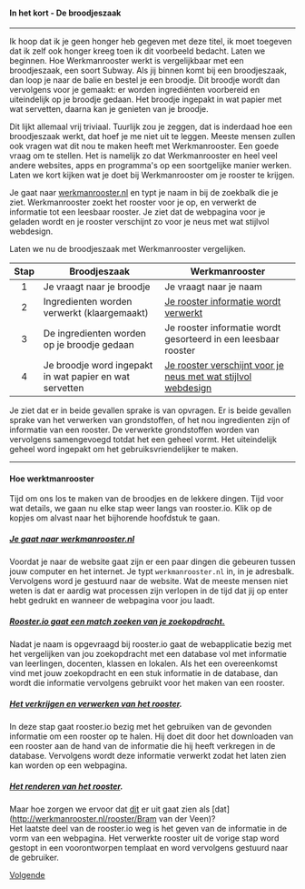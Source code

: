 #### In het kort - De broodjeszaak
---
Ik hoop dat ik je geen honger heb gegeven met deze titel, ik moet toegeven dat ik zelf ook honger kreeg toen ik dit voorbeeld bedacht.
Laten we beginnen. Hoe Werkmanrooster werkt is vergelijkbaar met een broodjeszaak, een soort Subway. Als jij binnen komt bij een broodjeszaak, dan loop je naar de balie en bestel je een broodje. Dit broodje wordt dan vervolgens voor je gemaakt: er worden ingrediënten voorbereid en uiteindelijk op je broodje gedaan. Het broodje ingepakt in wat papier met wat servetten, daarna kan je genieten van je broodje.

Dit lijkt allemaal vrij triviaal. Tuurlijk zou je zeggen, dat is inderdaad hoe een broodjeszaak werkt, dat hoef je me niet uit te leggen. Meeste mensen zullen ook vragen wat dit nou te maken heeft met Werkmanrooster. Een goede vraag om te stellen. Het is namelijk zo dat Werkmanrooster en heel veel andere websites, apps en programma's op een soortgelijke manier werken. Laten we kort kijken wat je doet bij Werkmanrooster om je rooster te krijgen.

Je gaat naar [werkmanrooster.nl](http://werkmanrooster.nl) en typt je naam in bij de zoekbalk die je ziet. Werkmanrooster zoekt het rooster voor je op, en verwerkt de informatie tot een leesbaar rooster. Je ziet dat de webpagina voor je geladen wordt en je rooster verschijnt zo voor je neus met wat stijlvol webdesign.

Laten we nu de broodjeszaak met Werkmanrooster vergelijken.

| Stap | Broodjeszaak | Werkmanrooster |
| :--: | ------------ | -------------- |
|1| Je vraagt naar je broodje | Je vraagt naar je naam
|2| Ingredienten worden verwerkt (klaargemaakt) | [Je rooster informatie wordt verwerkt](http://werkmanrooster.nl/api/search?name=Bram%20van%20der%20Veen)|
|3| De ingredienten worden op je broodje gedaan| Je rooster informatie wordt gesorteerd in een leesbaar rooster|
|4| Je broodje word ingepakt in wat papier en wat servetten| [Je rooster verschijnt voor je neus met wat stijlvol webdesign](http://werkmanrooster.nl/rooster/Bram%20van%20der%20Veen)|

Je ziet dat er in beide gevallen sprake is van opvragen.
Er is beide gevallen sprake van het verwerken van grondstoffen, of het nou ingredienten zijn of informatie van een rooster.
De verwerkte grondstoffen worden van vervolgens samengevoegd totdat het een geheel vormt.
Het uiteindelijk geheel word ingepakt om het gebruiksvriendelijker te maken.

---

#### Hoe werktmanrooster

Tijd om ons los te maken van de broodjes en de lekkere dingen. Tijd voor wat details, we gaan nu elke stap weer langs van rooster.io. Klik op de kopjes om alvast naar het bijhorende hoofdstuk te gaan.

##### [Je gaat naar werkmanrooster.nl](/intypen)
Voordat je naar de website gaat zijn er een paar dingen die gebeuren tussen jouw computer en het internet. Je typt `werkmanrooster.nl` in, in je adresbalk. Vervolgens word je gestuurd naar de website. Wat de meeste mensen niet weten is dat er aardig wat processen zijn verlopen in de tijd dat jij op enter hebt gedrukt en wanneer de webpagina voor jou laadt.

##### [Rooster.io gaat een match zoeken van je zoekopdracht.](/opzoek)
Nadat je naam is opgevraagd bij rooster.io gaat de webapplicatie bezig met het vergelijken van jou zoekopdracht met een database vol met informatie van leerlingen, docenten, klassen en lokalen. Als het een overeenkomst vind met jouw zoekopdracht en een stuk informatie in de database, dan wordt die informatie vervolgens gebruikt voor het maken van een rooster.

##### [Het verkrijgen en verwerken van het rooster](/verkrijgen).
In deze stap gaat rooster.io bezig met het gebruiken van de gevonden informatie om een rooster op te halen. Hij doet dit door het downloaden van een rooster aan de hand van de informatie die hij heeft verkregen in de database. Vervolgens wordt deze informatie verwerkt zodat het laten zien kan worden op een webpagina.

##### [Het renderen van het rooster](/renderen).
Maar hoe zorgen we ervoor dat [dit](http://werkmanrooster.nl/api/schedule?name=Bram%20van%20der%20veen) er uit gaat zien als [dat](http://werkmanrooster.nl/rooster/Bram van der Veen)?  
Het laatste deel van de rooster.io weg is het geven van de informatie in de vorm van een webpagina. Het verwerkte rooster uit de vorige stap word gestopt in een voorontworpen templaat en word vervolgens gestuurd naar de gebruiker.

[Volgende](/intypen)
